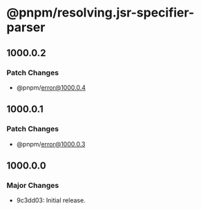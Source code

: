 # @pnpm/resolving.jsr-specifier-parser

## 1000.0.2

### Patch Changes

- @pnpm/error@1000.0.4

## 1000.0.1

### Patch Changes

- @pnpm/error@1000.0.3

## 1000.0.0

### Major Changes

- 9c3dd03: Initial release.
